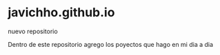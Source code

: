 # javichho.github.io
nuevo repositorio


Dentro de este repositorio agrego los poyectos que hago en mi dia a dia
